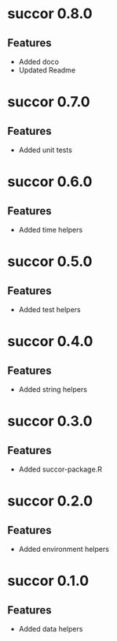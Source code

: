 # succor 0.8.0

## Features

- Added doco
- Updated Readme

# succor 0.7.0

## Features

- Added unit tests

# succor 0.6.0

## Features

- Added time helpers

# succor 0.5.0

## Features

- Added test helpers

# succor 0.4.0

## Features

- Added string helpers

# succor 0.3.0

## Features

- Added succor-package.R

# succor 0.2.0

## Features

- Added environment helpers

# succor 0.1.0

## Features

- Added data helpers

